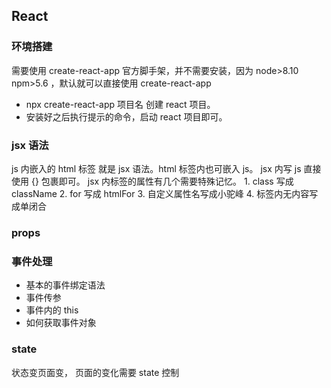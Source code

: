 ## React

### 环境搭建
需要使用 create-react-app 官方脚手架，并不需要安装，因为 node>8.10  npm>5.6 ，默认就可以直接使用 create-react-app
- npx create-react-app 项目名 创建 react 项目。
- 安装好之后执行提示的命令，启动 react 项目即可。


### jsx 语法
js 内嵌入的 html 标签 就是 jsx 语法。html 标签内也可嵌入 js。 jsx 内写 js 直接使用 {} 包裹即可。 jsx 内标签的属性有几个需要特殊记忆。 1. class 写成 className   2. for 写成 htmlFor  3. 自定义属性名写成小驼峰 4. 标签内无内容写成单闭合


### props


### 事件处理
- 基本的事件绑定语法
- 事件传参
- 事件内的 this
- 如何获取事件对象


### state
状态变页面变， 页面的变化需要 state 控制